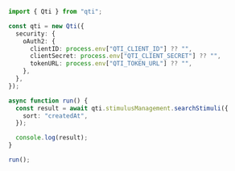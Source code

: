 <!-- Start SDK Example Usage [usage] -->
```typescript
import { Qti } from "qti";

const qti = new Qti({
  security: {
    oAuth2: {
      clientID: process.env["QTI_CLIENT_ID"] ?? "",
      clientSecret: process.env["QTI_CLIENT_SECRET"] ?? "",
      tokenURL: process.env["QTI_TOKEN_URL"] ?? "",
    },
  },
});

async function run() {
  const result = await qti.stimulusManagement.searchStimuli({
    sort: "createdAt",
  });

  console.log(result);
}

run();

```
<!-- End SDK Example Usage [usage] -->